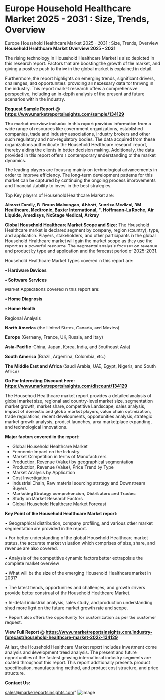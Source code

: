 # Europe Household Healthcare Market 2025 - 2031 : Size, Trends, Overview
 Europe Household Healthcare Market 2025 - 2031 : Size, Trends, Overview
<Strong> Household Healthcare Market Overview 2025 - 2031</strong>

The rising technology in Household Healthcare Market is also depicted in this research report. Factors that are boosting the growth of the market, and giving a positive push to thrive in the global market is explained in detail.

Furthermore, the report highlights on emerging trends, significant drivers, challenges, and opportunities, providing all necessary data for thriving in the industry. This report market research offers a comprehensive perspective, including an in-depth analysis of the present and future scenarios within the industry.

<strong>Request Sample Report @ <a href=https://www.marketreportsinsights.com/sample/134129>https://www.marketreportsinsights.com/sample/134129</a></strong>

The market overview included in this report provides information from a wide range of resources like government organizations, established companies, trade and industry associations, industry brokers and other such regulatory and non-regulatory bodies. The data acquired from these organizations authenticate the Household Healthcare research report, thereby aiding the clients in better decision making. Additionally, the data provided in this report offers a contemporary understanding of the market dynamics.

The leading players are focusing mainly on technological advancements in order to improve efficiency. The long-term development patterns for this market can be captured by continuing the ongoing process improvements and financial stability to invest in the best strategies.

Top Key players of Household Healthcare Market are:

<strong>Almost Family, B. Braun Melsungen, Abbott, Sunrise Medical, 3M Healthcare, Medtronic, Baxter International, F. Hoffmann-La Roche, Air Liquide, Amedisys, NxStage Medical, Arkray</strong>

<strong><b>Global Household Healthcare Market Scope and Size:</b></strong>
The Household Healthcare market is declared segment by company, region (country), type, and application. Players, stakeholders, and other participants in the global Household Healthcare market will gain the market scope as they use the report as a powerful resource. The segmental analysis focuses on revenue and product by type and application and the forecast period of 2025-2031.

Household Healthcare Market Types covered in this report are:

<strong>• Hardware Devices

• Software Services</strong>

Market Applications covered in this report are:

<strong>• Home Diagnosis

• Home Health</strong> 

Regional Analysis

<strong>North America</strong> (the United States, Canada, and Mexico)

<strong>Europe</strong> (Germany, France, UK, Russia, and Italy)

<strong>Asia-Pacific</strong> (China, Japan, Korea, India, and Southeast Asia)

<strong>South America</strong> (Brazil, Argentina, Colombia, etc.)

<strong>The Middle East and Africa</strong> (Saudi Arabia, UAE, Egypt, Nigeria, and South Africa)

<strong>Go For Interesting Discount Here: <a href=https://www.marketreportsinsights.com/discount/134129>https://www.marketreportsinsights.com/discount/134129</a></strong>

The Household Healthcare market report provides a detailed analysis of global market size, regional and country-level market size, segmentation market growth, market share, competitive Landscape, sales analysis, impact of domestic and global market players, value chain optimization, trade regulations, recent developments, opportunities analysis, strategic market growth analysis, product launches, area marketplace expanding, and technological innovations.

<strong><b>Major factors covered in the report:</b></strong>
<ul>
  <li>Global Household Healthcare Market </li>
  <li>Economic Impact on the Industry</li>
  <li>Market Competition in terms of Manufacturers</li>
  <li>Production, Revenue (Value) by geographical segmentation</li>
  <li>Production, Revenue (Value), Price Trend by Type</li>
  <li>Market Analysis by Application</li>
  <li>Cost Investigation</li>
  <li>Industrial Chain, Raw material sourcing strategy and Downstream Buyers</li>
  <li>Marketing Strategy comprehension, Distributors and Traders</li>
  <li>Study on Market Research Factors</li>
  <li>Global Household Healthcare Market Forecast</li>
</ul>

<strong><b>Key Point of the Household Healthcare Market report:</b></strong>

• Geographical distribution, company profiling, and various other market segmentation are provided in the report.

• For better understanding of the global Household Healthcare market status, the accurate market valuation which comprises of size, share, and revenue are also covered.

• Analysis of the competitive dynamic factors better extrapolate the complete market overview

• What will be the size of the emerging Household Healthcare market in 2031?

• The latest trends, opportunities and challenges, and growth drivers provide better construal of the Household Healthcare Market.

• In-detail industrial analysis, sales study, and production understanding shed more light on the future market growth rate and scope.

• Report also offers the opportunity for customization as per the customer request.

<strong><b>View Full Report @ <a href=https://www.marketreportsinsights.com/industry-forecast/household-healthcare-market-2022-134129>https://www.marketreportsinsights.com/industry-forecast/household-healthcare-market-2022-134129</a></b></strong>


At last, the Household Healthcare Market report includes investment come analysis and development trend analysis. The present and future opportunities of the fastest growing international industry segments are coated throughout this report. This report additionally presents product specification, manufacturing method, and product cost structure, and price structure.

<strong>Contact Us:</strong>

sales@marketreportsinsights.com"
![image](https://github.com/user-attachments/assets/5466dc9e-997c-45fa-b1c6-b80b9b12a1b9)
